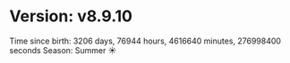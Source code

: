 # Version: v8.9.10
Time since birth: 3206 days, 76944 hours, 4616640 minutes, 276998400 seconds
Season: Summer ☀️
